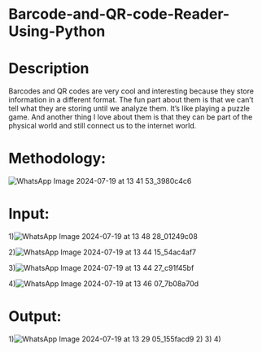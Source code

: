 # Barcode-and-QR-code-Reader-Using-Python
# Description
Barcodes and QR codes are very cool and interesting because they store information in a different format. The fun part about them is that we can’t tell what they are storing until we analyze them. It’s like playing a puzzle game. And another thing I love about them is that they can be part of the physical world and still connect us to the internet world.
# Methodology:
![WhatsApp Image 2024-07-19 at 13 41 53_3980c4c6](https://github.com/user-attachments/assets/7f92205f-a0cb-4b0d-aa33-463ae5ff022a)

# Input:
1)![WhatsApp Image 2024-07-19 at 13 48 28_01249c08](https://github.com/user-attachments/assets/155f2acf-0c0e-4cbc-b210-13714bdbd17d)

2)![WhatsApp Image 2024-07-19 at 13 44 15_54ac4af7](https://github.com/user-attachments/assets/41f8eee2-1cdc-43fd-9030-3358031ded7a)

3)![WhatsApp Image 2024-07-19 at 13 44 27_c91f45bf](https://github.com/user-attachments/assets/b92a2c32-12cd-432e-b6bf-bd7fc2824b55)

4)![WhatsApp Image 2024-07-19 at 13 46 07_7b08a70d](https://github.com/user-attachments/assets/1a805140-add5-4841-bc48-af719271ca51)
# Output:
1)![WhatsApp Image 2024-07-19 at 13 29 05_155facd9](https://github.com/user-attachments/assets/9cdd76b8-1664-499c-a96b-9c0507ac3714)
2)
3)
4)
